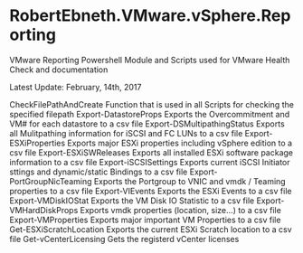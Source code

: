 # RobertEbneth.VMware.vSphere.Reporting

VMware Reporting Powershell Module and Scripts
used for VMware Health Check and documentation

Latest Update: February, 14th, 2017

CheckFilePathAndCreate		Function that is used in all Scripts for checking the specified filepath
Export-DatastoreProps		Exports the Overcommitment and VM# for each datastore to a csv file
Export-DSMultipathingStatus	Exports all Mulitpathing information for iSCSI and FC LUNs to a csv file
Export-ESXiProperties		Exports major ESXi properties including vSphere edition to a csv file
Export-ESXiSWReleases		Exports all installed ESXi software package information to a csv file
Export-iSCSISettings		Exports current iSCSI Initiator sttings and dynamic/static Bindings to a csv file
Export-PortGroupNicTeaming	Exports the Portgroup to VNIC and vmdk / Teaming properties to a csv file
Export-VIEvents				Exports the ESXi Events to a csv file
Export-VMDiskIOStat			Exports the VM Disk IO Statistic to a csv file
Export-VMHardDiskProps		Exports vmdk properties (location, size...) to a csv file
Export-VMProperties			Exports major important VM Properties to a csv file
Get-ESXiScratchLocation		Exports the current ESXi Scratch location to a csv file
Get-vCenterLicensing		Gets the registerd vCenter licenses

